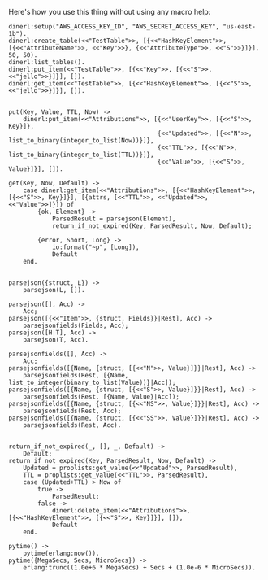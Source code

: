 Here's how you use this thing without using any macro help:

    dinerl:setup("AWS_ACCESS_KEY_ID", "AWS_SECRET_ACCESS_KEY", "us-east-1b").
    dinerl:create_table(<<"TestTable">>, [{<<"HashKeyElement">>, [{<<"AttributeName">>, <<"Key">>}, {<<"AttributeType">>, <<"S">>}]}], 50, 50).
    dinerl:list_tables().
    dinerl:put_item(<<"TestTable">>, [{<<"Key">>, [{<<"S">>, <<"jello">>}]}], []).
    dinerl:get_item(<<"TestTable">>, [{<<"HashKeyElement">>, [{<<"S">>, <<"jello">>}]}], []).


    put(Key, Value, TTL, Now) ->
        dinerl:put_item(<<"Attributions">>, [{<<"UserKey">>, [{<<"S">>, Key}]},
                                             {<<"Updated">>, [{<<"N">>, list_to_binary(integer_to_list(Now))}]},
                                             {<<"TTL">>, [{<<"N">>, list_to_binary(integer_to_list(TTL))}]},
                                             {<<"Value">>, [{<<"S">>, Value}]}], []).

    get(Key, Now, Default) ->
        case dinerl:get_item(<<"Attributions">>, [{<<"HashKeyElement">>, [{<<"S">>, Key}]}], [{attrs, [<<"TTL">>, <<"Updated">>, <<"Value">>]}]) of
            {ok, Element} ->
                ParsedResult = parsejson(Element),
                return_if_not_expired(Key, ParsedResult, Now, Default);

            {error, Short, Long} ->
                io:format("~p", [Long]),
                Default
        end.


    parsejson({struct, L}) ->
        parsejson(L, []).

    parsejson([], Acc) ->
        Acc;
    parsejson([{<<"Item">>, {struct, Fields}}|Rest], Acc) ->
        parsejsonfields(Fields, Acc);
    parsejson([H|T], Acc) ->
        parsejson(T, Acc).

    parsejsonfields([], Acc) ->
        Acc;
    parsejsonfields([{Name, {struct, [{<<"N">>, Value}]}}|Rest], Acc) ->
        parsejsonfields(Rest, [{Name, list_to_integer(binary_to_list(Value))}|Acc]);
    parsejsonfields([{Name, {struct, [{<<"S">>, Value}]}}|Rest], Acc) ->
        parsejsonfields(Rest, [{Name, Value}|Acc]);
    parsejsonfields([{Name, {struct, [{<<"NS">>, Value}]}}|Rest], Acc) ->
        parsejsonfields(Rest, Acc);
    parsejsonfields([{Name, {struct, [{<<"SS">>, Value}]}}|Rest], Acc) ->
        parsejsonfields(Rest, Acc).    


    return_if_not_expired(_, [], _, Default) ->
        Default;
    return_if_not_expired(Key, ParsedResult, Now, Default) ->
        Updated = proplists:get_value(<<"Updated">>, ParsedResult),
        TTL = proplists:get_value(<<"TTL">>, ParsedResult),
        case (Updated+TTL) > Now of
            true ->
                ParsedResult;
            false ->
                dinerl:delete_item(<<"Attributions">>, [{<<"HashKeyElement">>, [{<<"S">>, Key}]}], []),
                Default
        end.

    pytime() ->
        pytime(erlang:now()).
    pytime({MegaSecs, Secs, MicroSecs}) ->
        erlang:trunc((1.0e+6 * MegaSecs) + Secs + (1.0e-6 * MicroSecs)).

